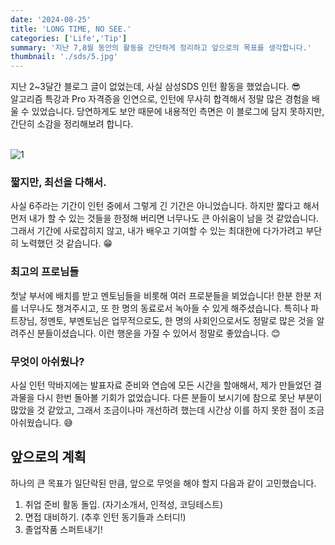 ```yaml
---
date: '2024-08-25'
title: 'LONG TIME, NO SEE.'
categories: ['Life','Tip']
summary: '지난 7,8월 동안의 활동을 간단하게 정리하고 앞으로의 목표를 생각합니다.'
thumbnail: './sds/5.jpg'
---
```


지난 2~3달간 블로그 글이 없었는데, 사실 삼성SDS 인턴 활동을 했었습니다. 😎  
알고리즘 특강과 Pro 자격증을 인연으로, 인턴에 무사히 합격해서 정말 많은 경험을 배울 수 있었습니다. 당연하게도 보안 때문에 내용적인 측면은 이 블로그에 담지 못하지만, 간단히 소감을 정리해보려 합니다.  
</br>  

![1](./sds/6.jpg)

### 짧지만, 최선을 다해서.
사실 6주라는 기간이 인턴 중에서 그렇게 긴 기간은 아니었습니다. 하지만 짧다고 해서 먼저 내가 할 수 있는 것들을 한정해 버리면 너무나도 큰 아쉬움이 남을 것 같았습니다. 그래서 기간에 사로잡히지 않고, 내가 배우고 기여할 수 있는 최대한에 다가가려고 부단히 노력했던 것 같습니다. 😁

### 최고의 프로님들
첫날 부서에 배치를 받고 멘토님들을 비롯해 여러 프로분들을 뵈었습니다! 한분 한분 저를 너무나도 챙겨주시고, 또 한 명의 동료로서 녹아들 수 있게 해주셨습니다. 특히나 파트장님, 정멘토, 부멘토님은 업무적으로도, 한 명의 사회인으로서도 정말로 많은 것을 알려주신 분들이셨습니다. 이런 행운을 가질 수 있어서 정말로 좋았습니다. 😊 

### 무엇이 아쉬웠나?
사실 인턴 막바지에는 발표자료 준비와 연습에 모든 시간을 할애해서, 제가 만들었던 결과물을 다시 한번 돌아볼 기회가 없었습니다. 다른 분들이 보시기에 참으로 못난 부분이 많았을 것 같았고, 그래서 조금이나마 개선하려 했는데 시간상 이를 하지 못한 점이 조금 아쉬웠습니다. 😅

## 앞으로의 계획

하나의 큰 목표가 일단락된 만큼, 앞으로 무엇을 해야 할지 다음과 같이 고민했습니다.

1. 취업 준비 활동 돌입. (자기소개서, 인적성, 코딩테스트)
2. 면접 대비하기. (추후 인턴 동기들과 스터디!)
3. 졸업작품 스퍼트내기!

